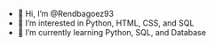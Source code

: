 - 👋 Hi, I’m @Rendbagoez93
- 👀 I’m interested in Python, HTML, CSS, and SQL
- 🌱 I’m currently learning Python, SQL, and Database


<!---
Rendbagoez93/Rendbagoez93 is a ✨ special ✨ repository because its `README.md` (this file) appears on your GitHub profile.
You can click the Preview link to take a look at your changes.
--->
